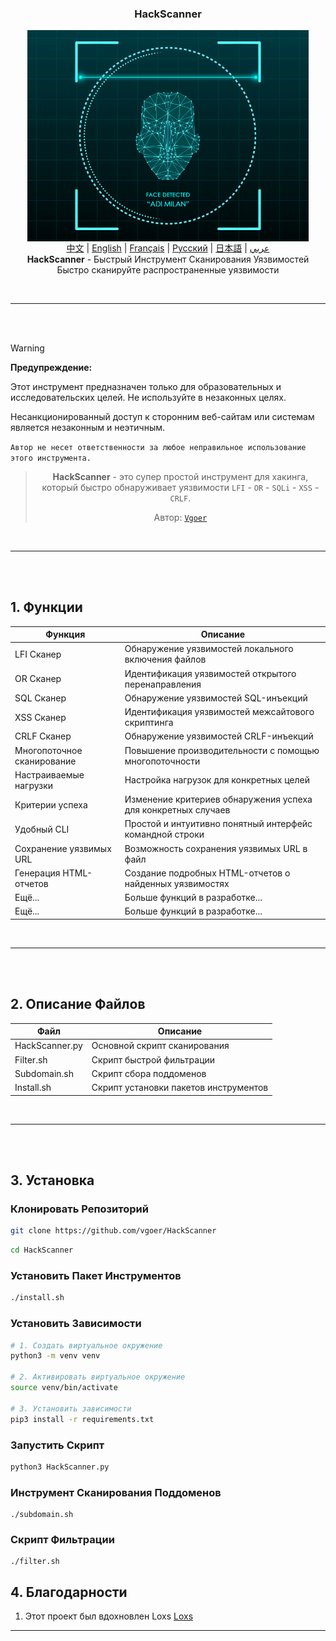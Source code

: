 <h3 align="center">
    HackScanner
</h3>

<p align="center">
   <a href="https://github.com/vgoer/HackScanner"><img src="./HackScanner.gif" hight="225" width="450" align="center"/></a>
  <br><a href="README.md">中文</a> | <a href="README_en.md">English</a> | <a href="README_fr.md">Français</a> | <a href="README_ru.md">Русский</a> | <a href="README_jp.md">日本語</a> | <a href="README_ar.md">عربي</a>
  <br><strong>HackScanner</strong> - Быстрый Инструмент Сканирования Уязвимостей<br>Быстро сканируйте распространенные уязвимости
</p>

<br>
<hr>
<br>
<br>

> [!WARNING]  
>**Предупреждение:** 
> 
> Этот инструмент предназначен только для образовательных и исследовательских целей. Не используйте в незаконных целях.
> 
> Несанкционированный доступ к сторонним веб-сайтам или системам является незаконным и неэтичным.
> 
> `Автор не несет ответственности за любое неправильное использование этого инструмента.`

<div align="center">

> **HackScanner** - это супер простой инструмент для хакинга, который быстро обнаруживает уязвимости `LFI` - `OR` - `SQLi` - `XSS` - `CRLF`.
> 
> Автор: [`Vgoer`](https://github.com/vgoer)

</div>

<br>
<hr>
<br>
<br>

## 1. Функции

| Функция | Описание |
|---------|-----------|
| LFI Сканер | Обнаружение уязвимостей локального включения файлов |
| OR Сканер | Идентификация уязвимостей открытого перенаправления |
| SQL Сканер | Обнаружение уязвимостей SQL-инъекций |
| XSS Сканер | Идентификация уязвимостей межсайтового скриптинга |
| CRLF Сканер | Обнаружение уязвимостей CRLF-инъекций |
| Многопоточное сканирование | Повышение производительности с помощью многопоточности |
| Настраиваемые нагрузки | Настройка нагрузок для конкретных целей |
| Критерии успеха | Изменение критериев обнаружения успеха для конкретных случаев |
| Удобный CLI | Простой и интуитивно понятный интерфейс командной строки |
| Сохранение уязвимых URL | Возможность сохранения уязвимых URL в файл |
| Генерация HTML-отчетов | Создание подробных HTML-отчетов о найденных уязвимостях |
| Ещё... | Больше функций в разработке... |
| Ещё... | Больше функций в разработке... |

<br>
<hr>
<br>
<br>

## 2. Описание Файлов

| Файл | Описание |
|------|-----------|
| HackScanner.py | Основной скрипт сканирования |
| Filter.sh | Скрипт быстрой фильтрации |
| Subdomain.sh | Скрипт сбора поддоменов |
| Install.sh | Скрипт установки пакетов инструментов |

<br>
<hr>
<br>
<br>

## 3. Установка

### Клонировать Репозиторий

```bash
git clone https://github.com/vgoer/HackScanner
```
```bash
cd HackScanner
```

### Установить Пакет Инструментов
```bash
./install.sh
```

### Установить Зависимости

```bash
# 1. Создать виртуальное окружение
python3 -m venv venv

# 2. Активировать виртуальное окружение
source venv/bin/activate

# 3. Установить зависимости
pip3 install -r requirements.txt
```

### Запустить Скрипт

```bash
python3 HackScanner.py
```

### Инструмент Сканирования Поддоменов
```shell
./subdomain.sh
```

### Скрипт Фильтрации
```shell
./filter.sh
```

## 4. Благодарности

1. Этот проект был вдохновлен Loxs [Loxs](https://github.com/coffinxp/loxs)

----